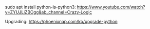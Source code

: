 sudo apt install python-is-python3:  https://www.youtube.com/watch?v=ZYUJLiZBOgg&ab_channel=Crazy-Logic

Upgrading:  https://phoenixnap.com/kb/upgrade-python
